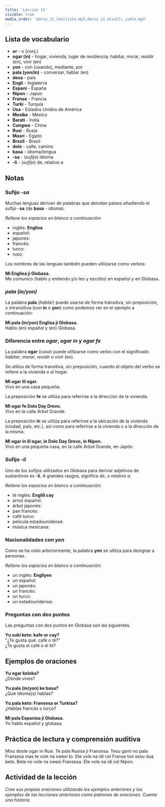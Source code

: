 ```yaml
---
title: 'Lección 11'
visible: true
media_order: 'darsu_11_lexilista.mp3,darsu_11_misalli_jumle.mp3'
---
```


## Lista de vocabulario

* **or** - o (conj.)
* **ogar (in)** - hogar, vivienda, lugar de residencia; habitar, morar, residir (en),
vivir (en)
* **yon** - con (usando), mediante, por
* **pala (yon/in)** - conversar, hablar (en)
* **dexa** - país
* **Engli** - Inglaterra
* **Espani** - España
* **Nipon** - Japon
* **Franse** - Francia
* **Turki** - Turquía
* **Usa** - Estados Unidos de América
* **Mexiko** - México
* **Barati** - India
* **Cungwo** - China
* **Rusi** - Rusia
* **Masri** - Egipto
* **Brazil** - Brasil
* **dolo** - calle, camino
* **basa** - idioma/lengua
* **-sa** - (_sufijo_) idioma
* **-li** - (_sufijo_) de, relativo a

## Notas
### Sufijo _-sa_

Muchas lenguas derivan de palabras que denotan países añadiendo el sufijo -**sa** (de **basa** - idioma).

_Rellene los espacios en blanco a continuación:_

* inglés: **Englisa**  
* español:
* japonés:
* francés:
* turco:
* ruso:

Los nombres de las lenguas también pueden utilizarse como verbos:

**Mi Englisa ji Globasa.**  
Me comunico (hablo y entiendo y/o leo y escribo) en español y en Globasa.

### _pala (in/yon)_

La palabra **pala** (_hablar_) puede usarse de forma transitiva, sin preposición, o intransitiva (con **in** o **yon**) como podemos ver en el ejemplo a continuación:

**Mi pala (in/yon) Englisa ji Globasa.**    
Hablo (en) español y (en) Globasa.

### Diferencia entre _ogar_,  _ogar in_ y _ogar fe_

La palabra **ogar** (_casa_) puede utilizarse como verbo con el significado _habitar_, _morar_, _residir_ o _vivir_ (en).

Se utiliza de forma transitiva, sin preposición, cuando el objeto del verbo se refiere a la vivienda o al hogar.

**Mi ogar lil ogar.**  
Vivo en una casa pequeña.
 
La preposición **fe** se utiliza para referirse a la dirección de la vivienda.

**Mi ogar fe Dolo Day Drevo.**  
Vivo en la calle Árbol Grande.

La preposición **in** se utiliza para referirse a la ubicación de la vivienda (ciudad, país, etc.), así como para referirse a la vivienda o a la dirección de la misma.

**Mi ogar in lil ogar, in Dolo Day Drevo, in Nipon.**  
Vivo en una pequeña casa, en la calle Árbol Grande, en Japón.

### Sufijo _-li_

Uno de los sufijos utilizados en Globasa para derivar adjetivos de sustantivos es -**li**. A grandes rasgos, significa _de_, o _relativo a_.

_Rellene los espacios en blanco a continuación:_
 
* té inglés: **Englili cay**  
* arroz español:
* árbol japonés:
* pan francés:
* café turco:
* película estadounidense:
* música mexicana:

### Nacionalidades con _yen_

Como se ha visto anteriormente, la palabra **yen** se utiliza para designar a personas.

_Rellene los espacios en blanco a continuación:_

* un inglés: **Engliyen**  
* un español:
* un japonés:
* un francés:
* un turco:
* un estadounidense:

### Preguntas con dos puntos

Las preguntas con dos puntos en Globasa son las siguientes.

**Yu suki keto: kafe or cay?**  
"¿Te gusta qué: café o té?"  
¿Te gusta el café o el té?

## Ejemplos de oraciones

**Yu ogar keloka?**   
¿Dónde vives?

**Yu pala (in/yon) ke basa?**  
¿Qué idioma(s) hablas?

**Yu pala keto: Fransesa or Turkisa?**  
¿Hablas francés o turco?

**Mi pala Espanisa ji Globasa.**  
Yo hablo español y globasa.

## Práctica de lectura y comprensión auditiva

Misu doste ogar in Rusi. Te pala Rusisa ji Fransesa. Tesu gami no pala Fransesa mas te vole na xwexi to. Ete vole na idi cel Franse ton sesu dua bete. Bete no vole na xwexi Fransesa. Ete vole na idi cel Nipon. 
 
## Actividad de la lección

_Cree sus propias oraciones utilizando los ejemplos anteriores y los ejemplos de las lecciones anteriores como patrones de oraciones. Cuente una historia._
